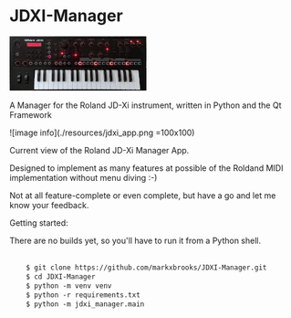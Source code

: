 # JDXI-Manager

![image info](./resources/jdxi.png)

A Manager for the Roland JD-Xi instrument, written in Python and the Qt Framework 

![image info](./resources/jdxi_app.png =100x100) 

Current view of the Roland JD-Xi Manager App.

Designed to implement as many features at possible of the Roldand MIDI implementation without menu diving :-)

Not at all feature-complete or even complete, but have a go and let me know your feedback.

Getting started:

There are no builds yet, so you'll have to run it from a Python shell.

```code 

    $ git clone https://github.com/markxbrooks/JDXI-Manager.git
    $ cd JDXI-Manager
    $ python -m venv venv
    $ python -r requirements.txt
    $ python -m jdxi_manager.main